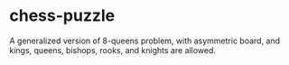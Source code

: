 # chess-puzzle
A generalized version of 8-queens problem, with asymmetric board, and kings, queens, bishops, rooks, and knights are allowed.
